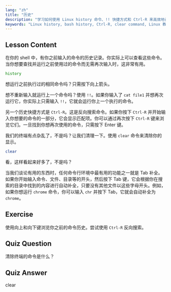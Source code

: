 ```yaml
---
lang: "zh"
title: "历史"
description: "学习如何使用 Linux history 命令、!! 快捷方式和 Ctrl-R 来高效地召回命令。通过这些基本技巧提高你的终端生产力！"
keywords: "Linux history, bash history, Ctrl-R, clear command, Linux 教程，命令行，初学者指南"
---
```


## Lesson Content

在你的 shell 中，有你之前输入的命令的历史记录。你实际上可以查看这些命令。当你想要查找并运行之前使用过的命令而无需再次输入时，这非常有用。

```bash
history
```

想运行之前执行过的相同命令吗？只需按下向上箭头。

想不重新输入就运行上一个命令吗？使用 `!!`。如果你输入了 `cat file1` 并想再次运行它，你实际上只需输入 `!!`，它就会运行你上一个执行的命令。

另一个历史快捷方式是 `Ctrl-R`。这是反向搜索命令。如果你按下 `Ctrl-R` 并开始输入你想要的命令的一部分，它会显示匹配项。你可以通过再次按下 `Ctrl-R` 键来浏览它们。一旦找到你想再次使用的命令，只需按下 Enter 键。

我们的终端有点杂乱了，不是吗？让我们清理一下。使用 `clear` 命令来清除你的显示。

```bash
clear
```

看，这样看起来好多了，不是吗？

当我们谈论有用的东西时，任何命令行环境中最有用的功能之一就是 Tab 补全。如果你开始输入命令、文件、目录等的开头，然后按下 Tab 键，它会根据你在搜索的目录中找到的内容进行自动补全，只要没有其他文件以这些字母开头。例如，如果你想运行 `chrome` 命令，你可以输入 `chr` 并按下 Tab，它就会自动补全为 `chrome`。

## Exercise

使用向上和向下键浏览你之前的命令历史。尝试使用 `Ctrl-R` 反向搜索。

## Quiz Question

清除终端的命令是什么？

## Quiz Answer

clear
